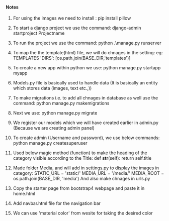 #### Notes
1. For using the images we need to install : pip install pillow
2. To start a django project we use the command: django-admin startproject Projectname
3. To run the project we use the command: python .\manage.py runserver
4. To map the the template(html) file, we will do chnages in the setting:
eg: 
    TEMPLATES
        'DIRS': [os.path.join(BASE_DIR,'templates')]
5. To create a new app within python we use: python manage.py startapp myapp
6. Models.py file is basically used to handle data (It is basically an entity which stores data (images, text etc.,))
7. To make migrations i.e. to add all chnages in database as well use the command: python manage.py makemigrations
8. Next we use: python manage.py migrate
9. We register our models which we will have created earlier in admin.py (Because we are creating admin panel)
10. To create admin (Username and password), we use below commands:
    python manage.py createsuperuser
11. Used below magic  method (function) to make the heading of the category visible according to the Title:
        def __str__(self):
        return self.title

12. Made folder Media, and will add in settings.py to display the images in category:
STATIC_URL = 'static/'
MEDIA_URL = '/media/'
MEDIA_ROOT = os.path.join(BASE_DIR, 'media')
 And also make chnages in urls.py

13. Copy the starter page from bootstrap4 webpage and paste it in home.html
14. Add navbar.html file for the navigation bar
15. We can use 'material color' from wesite for taking the desired color
